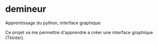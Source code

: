 # demineur
Apprentissage du python, interface graphique

Ce projet va me permettre d'apprendre a créer une interface graphique (Tkinter).
